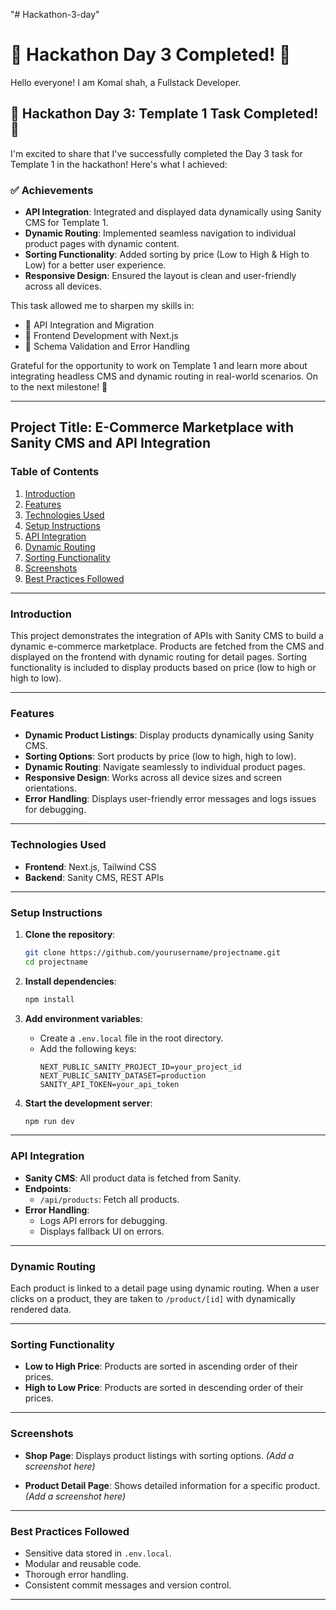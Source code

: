 "# Hackathon-3-day" 
# 🌟 Hackathon Day 3 Completed! 🌟

Hello everyone! I am Komal shah, a Fullstack Developer.

## 🚀 Hackathon Day 3: Template 1 Task Completed! 🚀

I'm excited to share that I've successfully completed the Day 3 task for Template 1 in the hackathon! Here's what I achieved:

### ✅ Achievements
- **API Integration**: Integrated and displayed data dynamically using Sanity CMS for Template 1.
- **Dynamic Routing**: Implemented seamless navigation to individual product pages with dynamic content.
- **Sorting Functionality**: Added sorting by price (Low to High & High to Low) for a better user experience.
- **Responsive Design**: Ensured the layout is clean and user-friendly across all devices.

This task allowed me to sharpen my skills in:
- 🔗 API Integration and Migration
- 🔗 Frontend Development with Next.js
- 🔗 Schema Validation and Error Handling

Grateful for the opportunity to work on Template 1 and learn more about integrating headless CMS and dynamic routing in real-world scenarios. On to the next milestone! 🎉

---

## Project Title: **E-Commerce Marketplace with Sanity CMS and API Integration**

### Table of Contents
1. [Introduction](#introduction)
2. [Features](#features)
3. [Technologies Used](#technologies-used)
4. [Setup Instructions](#setup-instructions)
5. [API Integration](#api-integration)
6. [Dynamic Routing](#dynamic-routing)
7. [Sorting Functionality](#sorting-functionality)
8. [Screenshots](#screenshots)
9. [Best Practices Followed](#best-practices-followed)

---

### Introduction
This project demonstrates the integration of APIs with Sanity CMS to build a dynamic e-commerce marketplace. Products are fetched from the CMS and displayed on the frontend with dynamic routing for detail pages. Sorting functionality is included to display products based on price (low to high or high to low).

---

### Features
- **Dynamic Product Listings**: Display products dynamically using Sanity CMS.
- **Sorting Options**: Sort products by price (low to high, high to low).
- **Dynamic Routing**: Navigate seamlessly to individual product pages.
- **Responsive Design**: Works across all device sizes and screen orientations.
- **Error Handling**: Displays user-friendly error messages and logs issues for debugging.

---

### Technologies Used
- **Frontend**: Next.js, Tailwind CSS
- **Backend**: Sanity CMS, REST APIs

---

### Setup Instructions
1. **Clone the repository**:
   ```bash
   git clone https://github.com/yourusername/projectname.git
   cd projectname
   ```

2. **Install dependencies**:
   ```bash
   npm install
   ```

3. **Add environment variables**:
   - Create a `.env.local` file in the root directory.
   - Add the following keys:
     ```env
     NEXT_PUBLIC_SANITY_PROJECT_ID=your_project_id
     NEXT_PUBLIC_SANITY_DATASET=production
     SANITY_API_TOKEN=your_api_token
     ```

4. **Start the development server**:
   ```bash
   npm run dev
   ```

---

### API Integration
- **Sanity CMS**: All product data is fetched from Sanity.
- **Endpoints**:
  - `/api/products`: Fetch all products.
- **Error Handling**:
  - Logs API errors for debugging.
  - Displays fallback UI on errors.

---

### Dynamic Routing
Each product is linked to a detail page using dynamic routing. When a user clicks on a product, they are taken to `/product/[id]` with dynamically rendered data.

---

### Sorting Functionality
- **Low to High Price**: Products are sorted in ascending order of their prices.
- **High to Low Price**: Products are sorted in descending order of their prices.

---

### Screenshots
- **Shop Page**: Displays product listings with sorting options.
  *(Add a screenshot here)*

- **Product Detail Page**: Shows detailed information for a specific product.
  *(Add a screenshot here)*

---

### Best Practices Followed
- Sensitive data stored in `.env.local`.
- Modular and reusable code.
- Thorough error handling.
- Consistent commit messages and version control.

---


